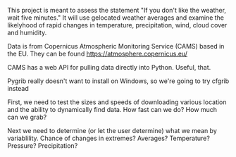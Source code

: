This project is meant to assess the statement "If you
don't like the weather, wait five minutes." It will use gelocated
weather averages and examine the likelyhood of rapid changes in
temperature, precipitation, wind, cloud cover and humidity.

Data is from Copernicus Atmospheric Monitoring Service (CAMS)
based in the EU. They can be found
https://atmosphere.copernicus.eu/

CAMS has a web API for pulling data directly into Python. Useful, that.

Pygrib really doesn't want to install on Windows, so we're
going to try cfgrib instead

First, we need to test the sizes and speeds of downloading various location and the
ability to dynamically find data. How fast can we do? How much can we grab?

Next we need to determine (or let the user determine) what we mean by variablility.
Chance of changes in extremes? Averages? Temperature? Pressure? Precipitation?